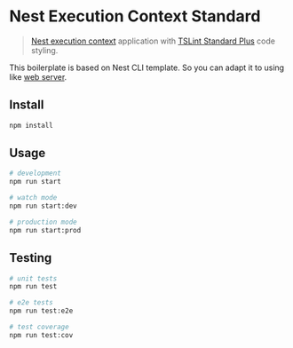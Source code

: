 # Nest Execution Context Standard

> [Nest execution context](https://docs.nestjs.com/execution-context) application with [TSLint Standard Plus](https://github.com/joseluisq/tslint-config-standard-plus/) code styling.

This boilerplate is based on Nest CLI template. So you can adapt it to using like [web server](https://docs.nestjs.com/first-steps).

## Install

```sh
npm install
```

## Usage

```sh
# development
npm run start

# watch mode
npm run start:dev

# production mode
npm run start:prod
```

## Testing

```sh
# unit tests
npm run test

# e2e tests
npm run test:e2e

# test coverage
npm run test:cov
```
